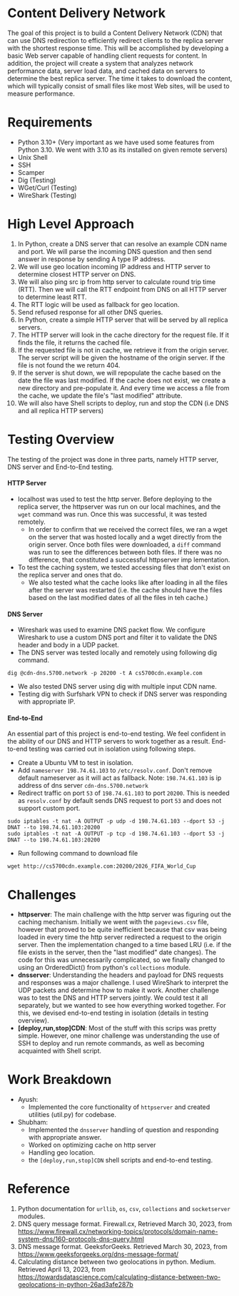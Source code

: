 # Content Delivery Network
The goal of this project is to build a Content Delivery Network (CDN) that can use DNS redirection to efficiently redirect clients to the replica server with the shortest response time. This will be accomplished by developing a basic Web server capable of handling client requests for content. In addition, the project will create a system that analyzes network performance data, server load data, and cached data on servers to determine the best replica server. The time it takes to download the content, which will typically consist of small files like most Web sites, will be used to measure performance.

# Requirements
- Python 3.10+ (Very important as we have used some features from Python 3.10. We went with 3.10 as its installed on given remote servers)
- Unix Shell
- SSH
- Scamper
- Dig (Testing)
- WGet/Curl (Testing)
- WireShark (Testing)

# High Level Approach
1. In Python, create a DNS server that can resolve an example CDN name and port. We will parse the incoming DNS question and then send answer in response by sending A type IP address.
2. We will use geo location incoming IP address and HTTP server to determine closest HTTP server on DNS.
3. We will also ping src ip from http server to calculate round trip time (RTT). Then we will call the RTT endpoint from DNS on all HTTP server to determine least RTT.
4. The RTT logic will be used as fallback for geo location.
5. Send refused response for all other DNS queries.
6. In Python, create a simple HTTP server that will be served by all replica servers.
7. The HTTP server will look in the cache directory for the request file. If it finds the file, it returns the cached file.
8. If the requested file is not in cache, we retrieve it from the origin server. The server script will be given the hostname of the origin server. If the file is not found the we return 404.
9. If the server is shut down, we will repopulate the cache based on the date the file was last modified. If the cache does not exist, we create a new directory and pre-populate it. And every time we access a file from the cache, we update the file's "last modified" attribute.
10. We will also have Shell scripts to deploy, run and stop the CDN (i.e DNS and all replica HTTP servers)

# Testing Overview
The testing of the project was done in three parts, namely HTTP server, DNS server and End-to-End testing.

#### HTTP Server
- localhost was used to test the http server. Before deploying to the replica server, the httpserver was run on our
local machines, and the `wget` command was run. Once this was successful, it was tested remotely.
  - In order to confirm that we received the correct files, we ran a wget on the server that was hosted
  locally and a wget directly from the origin server. Once both files were downloaded, a `diff` command was run
  to see the differences between both files. If there was no difference, that constituted a successful httpserver imp
  lementation.
- To test the caching system, we tested accessing files that don't exist on the replica server and ones that do.
  - We also tested what the cache looks like after loading in all the files after the server was restarted (i.e. the cache
  should have the files based on the last modified dates of all the files in teh cache.)

#### DNS Server
- Wireshark was used to examine DNS packet flow. We configure Wireshark to use a custom DNS port and filter it to validate the DNS header and body in a UDP packet.
- The DNS server was tested locally and remotely using following dig command.
```
dig @cdn-dns.5700.network -p 20200 -t A cs5700cdn.example.com
```
- We also tested DNS server using dig with multiple input CDN name.
- Testing dig with Surfshark VPN to check if DNS server was responding with appropriate IP.

#### End-to-End
An essential part of this project is end-to-end testing. We feel confident in the ability of our DNS and HTTP servers to work together as a result. End-to-end testing was carried out in isolation using following steps.

- Create a Ubuntu VM to test in isolation.
- Add `nameserver 198.74.61.103` to `/etc/resolv.conf`. Don't remove default nameserver as it will act as fallback. Note: `198.74.61.103` is ip address of dns server `cdn-dns.5700.network`
- Redirect traffic on port `53` of `198.74.61.103` to port `20200`. This is needed as `resolv.conf` by default sends DNS request to port `53` and does not support custom port.
```
sudo iptables -t nat -A OUTPUT -p udp -d 198.74.61.103 --dport 53 -j DNAT --to 198.74.61.103:20200
sudo iptables -t nat -A OUTPUT -p tcp -d 198.74.61.103 --dport 53 -j DNAT --to 198.74.61.103:20200
```
- Run following command to download file
```
wget http://cs5700cdn.example.com:20200/2026_FIFA_World_Cup
```

# Challenges
- **httpserver**: The main challenge with the http server was figuring out the caching mechanism.
Initially we went with the `pageviews.csv` file, however that proved to be quite inefficient because
that csv was being loaded in every time the http server redirected a request to the origin server.
Then the implementation changed to a time based LRU (i.e. if the file exists in the server, then the "last
modified" date changes). The code for this was unnecessarily complicated, so we finally changed to
using an OrderedDict() from python's `collections` module.
- **dnsserver**: Understanding the headers and payload for DNS requests and responses was a major challenge. I used WireShark to interpret the UDP packets and determine how to make it work. Another challenge was to test the DNS and HTTP servers jointly. We could test it all separately, but we wanted to see how everything worked together. For this, we devised end-to-end testing in isolation (details in testing overview).
- **[deploy,run,stop]CDN**: Most of the stuff with this scrips was pretty simple. However, one minor challenge was understanding the use of SSH to deploy and run remote commands, as well as becoming acquainted with Shell script.

# Work Breakdown
- Ayush: 
  - Implemented the core functionality of `httpserver` and created utilities (util.py) for codebase.
- Shubham: 
  - Implemented the `dnsserver` handling of question and responding with appropriate answer.
  - Worked on optimizing cache on http server
  - Handling geo location.
  - the `[deploy,run,stop]CDN` shell scripts and end-to-end testing.

# Reference
1. Python documentation for `urllib`, `os`, `csv`, `collections` and `socketserver` modules.
2. DNS query message format. Firewall.cx, Retrieved March 30, 2023, from https://www.firewall.cx/networking-topics/protocols/domain-name-system-dns/160-protocols-dns-query.html 
3. DNS message format. GeeksforGeeks. Retrieved March 30, 2023, from https://www.geeksforgeeks.org/dns-message-format/ 
4. Calculating distance between two geolocations in python. Medium. Retrieved April 13, 2023, from https://towardsdatascience.com/calculating-distance-between-two-geolocations-in-python-26ad3afe287b 
